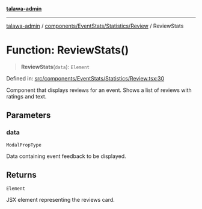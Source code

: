 [**talawa-admin**](../../../../../README.md)

***

[talawa-admin](../../../../../README.md) / [components/EventStats/Statistics/Review](../README.md) / ReviewStats

# Function: ReviewStats()

> **ReviewStats**(`data`): `Element`

Defined in: [src/components/EventStats/Statistics/Review.tsx:30](https://github.com/gautam-divyanshu/talawa-admin/blob/2490b2ea9583ec972ca984b1d93932def1c9f92b/src/components/EventStats/Statistics/Review.tsx#L30)

Component that displays reviews for an event.
Shows a list of reviews with ratings and text.

## Parameters

### data

`ModalPropType`

Data containing event feedback to be displayed.

## Returns

`Element`

JSX element representing the reviews card.
